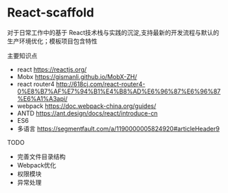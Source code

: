# React-scaffold

对于日常工作中的基于 React技术栈与实践的沉淀,支持最新的开发流程与默认的生产环境优化；模板项目包含特性

主要知识点 
* react  https://reactjs.org/
* Mobx   https://gismanli.github.io/MobX-ZH/
* react router4  http://618cj.com/react-router4-0%E8%B7%AF%E7%94%B1%E4%B8%AD%E6%96%87%E6%96%87%E6%A1%A3api/
* webpack   https://doc.webpack-china.org/guides/
* ANTD      https://ant.design/docs/react/introduce-cn
* ES6   
* 多语言    https://segmentfault.com/a/1190000005824920#articleHeader9


TODO
* 完善文件目录结构
* Webpack优化
* 权限模块
* 异常处理